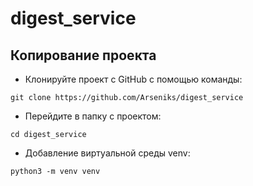 # digest_service


## Копирование проекта
- Клонируйте проект с GitHub с помощью команды:
```commandline
git clone https://github.com/Arseniks/digest_service
```
- Перейдите в папку с проектом:
```commandline
cd digest_service
```
- Добавление виртуальной среды venv:
```commandline
python3 -m venv venv
```